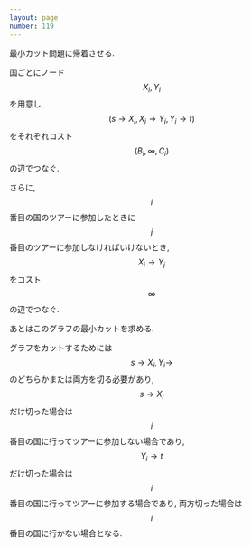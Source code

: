 ```yaml
---
layout: page
number: 119
---
```

最小カット問題に帰着させる.

国ごとにノード $$ X_i, Y_i $$ を用意し, $$ (s \rightarrow X_i, X_i \rightarrow Y_i, Y_i \rightarrow t) $$ をそれぞれコスト $$ (B_i, \infty, C_i) $$ の辺でつなぐ.

さらに, $$ i $$ 番目の国のツアーに参加したときに $$ j $$ 番目のツアーに参加しなければいけないとき, $$ X_i \rightarrow Y_j $$ をコスト $$ \infty $$ の辺でつなぐ.

あとはこのグラフの最小カットを求める.

グラフをカットするためには $$ s \rightarrow X_i, Y_i \rightarrow $$ のどちらかまたは両方を切る必要があり, $$ s \rightarrow X_i $$ だけ切った場合は $$ i $$ 番目の国に行ってツアーに参加しない場合であり, $$ Y_i \rightarrow t $$ だけ切った場合は $$ i $$ 番目の国に行ってツアーに参加する場合であり, 両方切った場合は $$ i $$ 番目の国に行かない場合となる.
